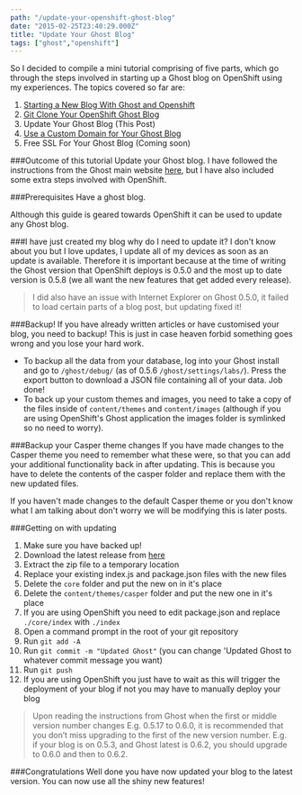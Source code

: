 ```yaml
---
path: "/update-your-openshift-ghost-blog"
date: "2015-02-25T23:40:29.000Z"
title: "Update Your Ghost Blog"
tags: ["ghost","openshift"]
---
```


So I decided to compile a mini tutorial comprising of five parts, which go
through the steps involved in starting up a Ghost blog on OpenShift using my
experiences. The topics covered so far are:

1. [Starting a New Blog With Ghost and Openshift](https://www.insidersbyte.com/setting-up-ghost-on-openshift/)
2. [Git Clone Your OpenShift Ghost Blog](https://www.insidersbyte.com/git-clone-your-openshift-ghost-blog/)
3. Update Your Ghost Blog (This Post)
4. [Use a Custom Domain for Your Ghost Blog](https://www.insidersbyte.com/use-a-custom-domain-for-your-openshift-ghost-blog/)
5. Free SSL For Your Ghost Blog (Coming soon)

###Outcome of this tutorial Update your Ghost blog. I have followed the
instructions from the Ghost main website
[here](http://support.ghost.org/how-to-upgrade/), but I have also included some
extra steps involved with OpenShift.

###Prerequisites Have a ghost blog.

Although this guide is geared towards OpenShift it can be used to update any
Ghost blog.

###I have just created my blog why do I need to update it? I don't know about
you but I love updates, I update all of my devices as soon as an update is
available. Therefore it is important because at the time of writing the Ghost
version that OpenShift deploys is 0.5.0 and the most up to date version is 0.5.8
(we all want the new features that get added every release).

> I did also have an issue with Internet Explorer on Ghost 0.5.0, it failed to
> load certain parts of a blog post, but updating fixed it!

###Backup! If you have already written articles or have customised your blog,
you need to backup! This is just in case heaven forbid something goes wrong and
you lose your hard work.

* To backup all the data from your database, log into your Ghost install and go
  to `/ghost/debug/` (as of 0.5.6 `/ghost/settings/labs/`). Press the export
  button to download a JSON file containing all of your data. Job done!
* To back up your custom themes and images, you need to take a copy of the files
  inside of `content/themes` and `content/images` (although if you are using
  OpenShift's Ghost application the images folder is symlinked so no need to
  worry).

###Backup your Casper theme changes If you have made changes to the Casper theme
you need to remember what these were, so that you can add your additional
functionality back in after updating. This is because you have to delete the
contents of the casper folder and replace them with the new updated files.

If you haven't made changes to the default Casper theme or you don't know what I
am talking about don't worry we will be modifying this is later posts.

###Getting on with updating

1. Make sure you have backed up!
2. Download the latest release from [here](http://ghost.org/download)
3. Extract the zip file to a temporary location
4. Replace your existing index.js and package.json files with the new files
5. Delete the `core` folder and put the new on in it's place
6. Delete the `content/themes/casper` folder and put the new one in it's place
7. If you are using OpenShift you need to edit package.json and replace
   `./core/index` with `./index`
8. Open a command prompt in the root of your git repository
9. Run `git add -A`
10. Run `git commit -m "Updated Ghost"` (you can change 'Updated Ghost to
    whatever commit message you want)
11. Run `git push`
12. If you are using OpenShift you just have to wait as this will trigger the
    deployment of your blog if not you may have to manually deploy your blog

> Upon reading the instructions from Ghost when the first or middle version
> number changes E.g. 0.5.17 to 0.6.0, it is recommended that you don’t miss
> upgrading to the first of the new version number. E.g. if your blog is on
> 0.5.3, and Ghost latest is 0.6.2, you should upgrade to 0.6.0 and then to
> 0.6.2.

###Congratulations Well done you have now updated your blog to the latest
version. You can now use all the shiny new features!
